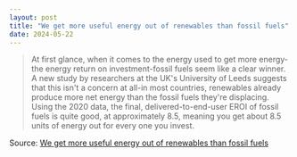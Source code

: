 ```yaml
---
layout: post
title: "We get more useful energy out of renewables than fossil fuels"
date: 2024-05-22
---
```


> At first glance, when it comes to the energy used to get more energy-the
energy return on investment-fossil fuels seem like a clear winner. A new
study by researchers at the UK's University of Leeds suggests that this
isn't a concern at all-in most countries, renewables already produce more
net energy than the fossil fuels they're displacing. Using the 2020 data,
the final, delivered-to-end-user EROI of fossil fuels is quite good, at
approximately 8.5, meaning you get about 8.5 units of energy out for every
one you invest.

Source: [We get more useful energy out of renewables than fossil fuels](
https://arstechnica.com/?p=2026106)

